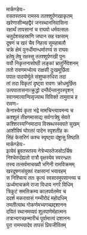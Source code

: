 मार्कण्डेयः-  
वसतस्तस्य रामस्य ततश्शूर्पणखाकृतम्  
खरेणासीन्महद्वैरं जनस्थाननिवासिना  
रक्षार्थं तापसानां च राघवो धर्मवत्सलः  
चतुर्दशसहस्राणि जघान सह रक्षसाम्  
दूषणं च खरं चैव निहत्य सुमहाबलौ  
चक्रे क्षेमं पुनर्धीमान्धर्मारण्यं स राघवः  
हतेषु तेषु रक्षस्सु ततश्शूर्पणखी पुनः  
ययौ निकृत्तनासोष्ठी लङ्कां भ्रातुर्निवेशनम्  
ततो रावणमभ्येत्य राक्षसी दुःखमूर्छिता  
पपात पादयोर्मूले संशुष्करुधिरा तदा  
तां तदा विकृतां दृष्ट्वा रावणः क्रोधमूर्छितः  
उत्पपातासनात्क्रुद्धो दन्तैर्दन्तानुपस्पृशन्  
स्वानमात्यान्विसृज्याथ विविक्ते तामुवाच ह  
रावणः-  
केनास्येवं कृता भद्रे मामचिन्त्यावमन्य च  
कश्शूलं तीक्ष्णमासाद्य सर्वगात्रेषु सेवते  
कश्शिरस्यग्निमादाय विस्रब्धस्स्वपते सुखम्  
आशीविषं घोरतरं पादेन स्पृशतीह कः  
सिंहं केसरिणं कश्च स्पृष्ट्वा दंष्ट्रासु तिष्ठति  
मार्कण्डेयः-  
इत्येवं ब्रुवतस्तस्य नेत्रेभ्यस्तेजसोऽर्चिषः  
निश्चेरुर्दह्यतो रात्रौ वृक्षस्येव स्वरन्ध्रतः  
तस्य तत्सर्वमाचख्यौ भगिनी रामविक्रमम्  
खरदूषणसंयुक्तं राक्षसानां भयावहम्  
स निश्चित्य ततः कृत्यं स्वसारमुपसान्त्व्य च  
ऊर्ध्वमाचक्रमे राजा विधाय नगरे विधिम्  
त्रिकूटं समतिक्रम्य कालपर्वतमेव च  
ददर्श मकरावासं गम्भीरोदं महोदधिम्  
तमतीत्याथ गोकर्णमभ्यगच्छद्दशाननः  
दयितं स्थानमव्यग्रं शूलपाणेर्महात्मनः  
तत्राभ्यगच्छन्मारीचं पूर्वामात्यं दशाननः  
पुरा रामभयादेव तापसं प्रियजीवितम्  
